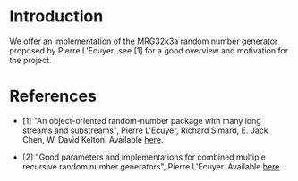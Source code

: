 # Introduction

We offer an implementation of the MRG32k3a random number generator
proposed by Pierre L'Ecuyer; see [1] for a good overview and
motivation for the project.

# References

- [1] "An object-oriented random-number package with many long streams
  and substreams", Pierre L'Ecuyer, Richard Simard, E. Jack Chen,
  W. David Kelton. Available
  [here](http://www.iro.umontreal.ca/~lecuyer/myftp/papers/streams00.pdf).

- [2] "Good parameters and implementations for combined multiple
  recursive random number generators", Pierre L'Ecuyer. Available
  [here](http://www.iro.umontreal.ca/~lecuyer/myftp/papers/combmrg2.ps).
